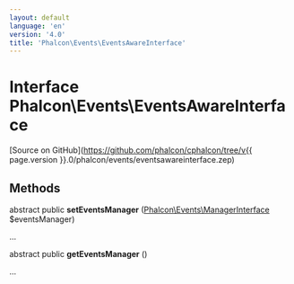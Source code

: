 ```yaml
---
layout: default
language: 'en'
version: '4.0'
title: 'Phalcon\Events\EventsAwareInterface'
---
```


# Interface **Phalcon\Events\EventsAwareInterface**

[Source on GitHub](https://github.com/phalcon/cphalcon/tree/v{{ page.version }}.0/phalcon/events/eventsawareinterface.zep)

## Methods

abstract public **setEventsManager** ([Phalcon\Events\ManagerInterface](Phalcon_Events_ManagerInterface) $eventsManager)

...

abstract public **getEventsManager** ()

...